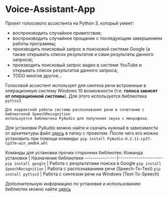 # Voice-Assistant-App
Проект голосового ассистента на Python 3, который умеет:
* воспроизводить случайное приветствие;
* воспроизводить случайное прощание с последующим завершением работы программы;
* производить поисковый запрос в поисковой системе Google
  (а также открывать список результатов и сами результаты данного запроса);
* производить поисковый запрос видео в системе YouTube и открывать список результатов данного запроса;
* TODO многое другое...

Голосовой ассистент использует для синтеза речи встроенные в операционную систему Windows 10 возможности
(т.е. **голоса зависят от операционной системы**). Для этого используется библиотека `pyttsx3`

    Для корректной работы системы распознавания речи в сочетании с библиотекой SpeechRecognition
    используется библиотека PyAudio для получения звука с микрофона.
    
Для установки PyAudio можно найти и скачать нужный в зависимости от архитектуры файл [здесь](https://www.lfd.uci.edu/~gohlke/pythonlibs/#pyaudio) в папку с проектом.
После чего его можно установить при помощи команды: `pip install PyAudio-0.2.11-cp37-cp37m-win_amd64.whl`

Команды для установки прочих сторонних библиотек:
Команда установки  | Назначение библиотеки
----------------|----------------------
`pip install google`       | Работа с результатами поиска в Google
`pip install SpeechRecognition`       | Работа с распознаванием речи (Speech-To-Text)
`pip install pyttsx3`   | Работа с синтезом речи на Windows (Text-To-Speech)

Дополнительную информацию по установке и использованию библиотек можно найти [здесь](https://pypi.org/)
